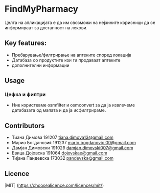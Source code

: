 # FindMyPharmacy

Целта на апликацијата е да им овозможи на нејзините корисници да се информираат за достапност на лекови. 

## Key features:

- Пребарување/филтрирање на аптеките според локација
- Датабаза со продуктите кои ги продаваат аптеките
- дополнителни информации

## Usage

### Цефка и филтри
- Ние користевме osmfilter и osmconvert за да ја извлечеме датабазата од мапата и да ја исфилтрираме.

## Contributors
- Тиана Димова 191207 tiana.dimova13@gmail.com
- Марио Богдановиќ 191237 mario.bogdanovic.00@gmail.com
- Дамјан Димовски 191029 damjan.dimovski007@gmail.com
- Евица Дојовска 191064 dojovskae@gmail.com
- Тијана Пандевска 173032 pandevska@gmail.com
  
## Licence
[MIT]
(https://choosealicence.com/licences/mit/)
